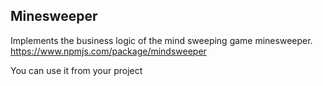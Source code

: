 ## Minesweeper

Implements the business logic of the mind sweeping game minesweeper.
https://www.npmjs.com/package/mindsweeper

You can use it from your project
